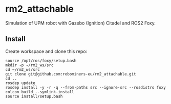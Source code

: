 # rm2_attachable
Simulation of UPM robot with Gazebo (Ignition) Citadel and ROS2 Foxy.

## Install
Create workspace and clone this repo:

```
source /opt/ros/foxy/setup.bash
mkdir -p ~/rm2_ws/src
cd ~/rm2_ws/src
git clone git@github.com:robominers-eu/rm2_attachable.git
cd ..
rosdep update
rosdep install -y -r -q --from-paths src --ignore-src --rosdistro foxy 
colcon build --symlink-install
source install/setup.bash
```


